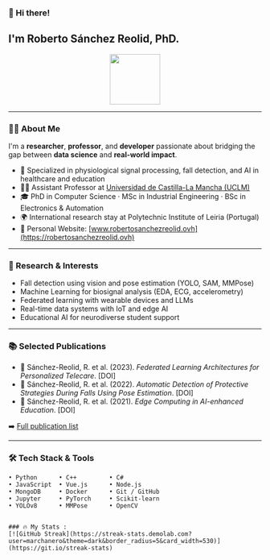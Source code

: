 ### 👋 Hi there!

## I'm Roberto Sánchez Reolid, PhD.

<div align="center">
  <img src="https://media.giphy.com/media/M9gbBd9nbDrOTu1Mqx/giphy.gif" width="100"/>
</div>

---

### 👨‍🔬 About Me

I'm a **researcher**, **professor**, and **developer** passionate about bridging the gap between **data science** and **real-world impact**.

- 🧠 Specialized in physiological signal processing, fall detection, and AI in healthcare and education
- 👨‍🏫 Assistant Professor at [Universidad de Castilla-La Mancha (UCLM)](https://www.uclm.es)
- 🎓 PhD in Computer Science · MSc in Industrial Engineering · BSc in Electronics & Automation
- 🌍 International research stay at Polytechnic Institute of Leiria (Portugal)
- 🔗 Personal Website: [www.robertosanchezreolid.ovh](https://robertosanchezreolid.ovh)

---

### 🔎 Research & Interests

- Fall detection using vision and pose estimation (YOLO, SAM, MMPose)
- Machine Learning for biosignal analysis (EDA, ECG, accelerometry)
- Federated learning with wearable devices and LLMs
- Real-time data systems with IoT and edge AI
- Educational AI for neurodiverse student support

---

### 📚 Selected Publications

- 📄 Sánchez-Reolid, R. et al. (2023). *Federated Learning Architectures for Personalized Telecare*. [DOI]
- 📄 Sánchez-Reolid, R. et al. (2022). *Automatic Detection of Protective Strategies During Falls Using Pose Estimation*. [DOI]
- 📄 Sánchez-Reolid, R. et al. (2021). *Edge Computing in AI-enhanced Education*. [DOI]

➡️ [Full publication list](https://www.researchgate.net/profile/Roberto-Sanchez-Reolid)

---

### 🛠️ Tech Stack & Tools

```plaintext
• Python      • C++         • C#
• JavaScript  • Vue.js      • Node.js
• MongoDB     • Docker      • Git / GitHub
• Jupyter     • PyTorch     • Scikit-learn
• YOLOv8      • MMPose      • OpenCV


### 🔥 My Stats :
[![GitHub Streak](https://streak-stats.demolab.com?user=marchanero&theme=dark&border_radius=5&card_width=530)](https://git.io/streak-stats)


